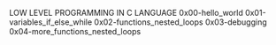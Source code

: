 LOW LEVEL PROGRAMMING IN C LANGUAGE
0x00-hello_world
0x01-variables_if_else_while
0x02-functions_nested_loops
0x03-debugging
0x04-more_functions_nested_loops
